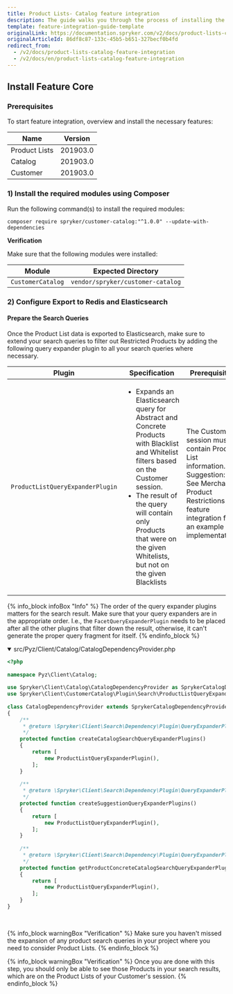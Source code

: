 ```yaml
---
title: Product Lists- Catalog feature integration
description: The guide walks you through the process of installing the Product Lists as a catalog  feature in the project.
template: feature-integration-guide-template
originalLink: https://documentation.spryker.com/v2/docs/product-lists-catalog-feature-integration
originalArticleId: 86df8c87-133c-45b5-b651-327becf0b4fd
redirect_from:
  - /v2/docs/product-lists-catalog-feature-integration
  - /v2/docs/en/product-lists-catalog-feature-integration
---
```


## Install Feature Core
### Prerequisites
To start feature integration, overview and install the necessary features:

| Name | Version  |
| --- | --- |
| Product Lists | 201903.0 |
| Catalog | 201903.0 |
| Customer | 201903.0 |
### 1) Install the required modules using Composer
Run the following command(s) to install the required modules:
```
composer require spryker/customer-catalog:"^1.0.0" --update-with-dependencies
```
<section contenteditable="false" class="warningBox"><div class="content">
    
**Verification**
    
Make sure that the following modules were installed:
    
| Module | Expected Directory |
| --- | --- |
| `CustomerCatalog` | `vendor/spryker/customer-catalog` |

</div></section>

### 2) Configure Export to Redis and Elasticsearch
#### Prepare the Search Queries
Once the Product List data is exported to Elasticsearch, make sure to extend your search queries to filter out Restricted Products by adding the following query expander plugin to all your search queries where necessary.

| Plugin | Specification | Prerequisites | Namespace |
| --- | --- | --- | --- |
| `ProductListQueryExpanderPlugin` | <ul><li>Expands an Elasticsearch query for Abstract and Concrete Products with Blacklist and Whitelist filters based on the Customer session.</li><li>The result of the query will contain only Products that were on the given Whitelists, but not on the given Blacklists | The Customer session must contain Product List information. Suggestion: See Merchant Product Restrictions feature integration for an example implementation. </li><ul>| `Spryker\Client\CustomerCatalog\Plugin\Search` |

{% info_block infoBox "Info" %}
The order of the query expander plugins matters for the search result. Make sure that your query expanders are in the appropriate order. I.e., the `FacetQueryExpanderPlugin` needs to be placed after all the other plugins that filter down the result, otherwise, it can't generate the proper query fragment for itself.
{% endinfo_block %}

<details open>
<summary markdown='span'>src/Pyz/Client/Catalog/CatalogDependencyProvider.php</summary>

```php
<?php
 
namespace Pyz\Client\Catalog;
 
use Spryker\Client\Catalog\CatalogDependencyProvider as SprykerCatalogDependencyProvider;
use Spryker\Client\CustomerCatalog\Plugin\Search\ProductListQueryExpanderPlugin;
 
class CatalogDependencyProvider extends SprykerCatalogDependencyProvider
{
	/**
	 * @return \Spryker\Client\Search\Dependency\Plugin\QueryExpanderPluginInterface[]
	 */
	protected function createCatalogSearchQueryExpanderPlugins()
	{
		return [
			new ProductListQueryExpanderPlugin(),
		];
	}
 
	/**
	 * @return \Spryker\Client\Search\Dependency\Plugin\QueryExpanderPluginInterface[]
	 */
	protected function createSuggestionQueryExpanderPlugins()
	{
		return [
			new ProductListQueryExpanderPlugin(),
		];
	}
 
	/**
	 * @return \Spryker\Client\Search\Dependency\Plugin\QueryExpanderPluginInterface[]
	 */
	protected function getProductConcreteCatalogSearchQueryExpanderPlugins(): array
	{
		return [
			new ProductListQueryExpanderPlugin(),
		];
	}
}
```
<br>
</details>
    
{% info_block warningBox "Verification" %}
Make sure you haven't missed the expansion of any product search queries in your project where you need to consider Product Lists.
{% endinfo_block %}
    
{% info_block warningBox "Verification" %}
Once you are done with this step, you should only be able to see those Products in your search results, which are on the Product Lists of your Customer's session.
{% endinfo_block %}
